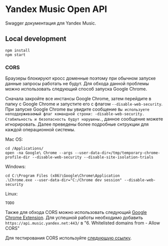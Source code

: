 # Yandex Music Open API

Swagger документация для Yandex Music.

## Local development

```
npm install
npm start
```

### CORS
Браузеры блокируют кросс доменные поэтому при обычном запуске данные запросы работать не будут. Для обхода данной проблемы можно использовать следующий способ запуска Google Chrome. 

Сначала закройте все инстансы Google Chrome, затем перейдите в папку с Google Chrome и запустите его с флагом `--disable-web-security`. При запуске Google Chrome вы увидите сообщение `Вы используете неподдерживаемый флаг командной строки: -disable-web-security. Стабильность и безопасность будут нарушены.`, данное сообщение можете игнорировать. Далее преведены более подробные снтрукции для каждой операционной системы.

Mac OS:

```
cd /Applications/
open -na Google\ Chrome --args --user-data-dir=/tmp/temporary-chrome-profile-dir --disable-web-security --disable-site-isolation-trials
```

Windows:

```
cd C:\Program Files (x86)\Google\Chrome\Application
.\Chrome.exe --user-data-dir="C:/Chrome dev session" --disable-web-security

```

Linux:

```
TODO
```


Также для обхода CORS можно использовать следующий [Google Chrome Extension](https://chrome.google.com/webstore/detail/allow-cors-access-control/lhobafahddgcelffkeicbaginigeejlf/related?hl=en). Для успешной работы необходимо добавить `https://api.music.yandex.net:443/` в "6. Whitelisted domains from - Allow CORS"

Для тестирования CORS используйте [следующую ссылку](https://webbrowsertools.com/test-cors/).

